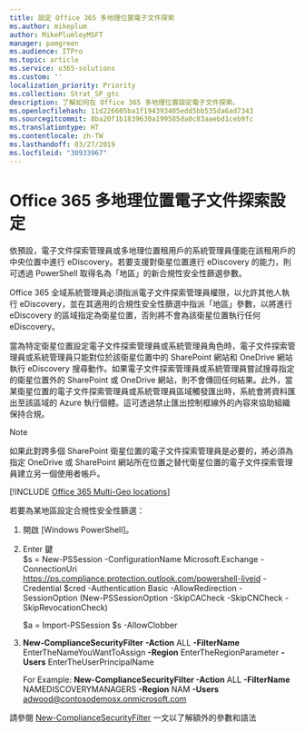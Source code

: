 ```yaml
---
title: 設定 Office 365 多地理位置電子文件探索
ms.author: mikeplum
author: MikePlumleyMSFT
manager: pamgreen
ms.audience: ITPro
ms.topic: article
ms.service: o365-solutions
ms.custom: ''
localization_priority: Priority
ms.collection: Strat_SP_gtc
description: 了解如何在 Office 365 多地理位置設定電子文件探索。
ms.openlocfilehash: 11d226605ba1f194393405edd5bb535da6ad7343
ms.sourcegitcommit: 8ba20f1b1839630a199585da0c83aaebd1ceb9fc
ms.translationtype: HT
ms.contentlocale: zh-TW
ms.lasthandoff: 03/27/2019
ms.locfileid: "30933967"
---
```

# <a name="office-365-multi-geo-ediscovery-configuration"></a>Office 365 多地理位置電子文件探索設定


依預設，電子文件探索管理員或多地理位置租用戶的系統管理員僅能在該租用戶的中央位置中進行 eDiscovery。若要支援對衛星位置進行 eDiscovery 的能力，則可透過 PowerShell 取得名為「地區」的新合規性安全性篩選參數。

Office 365 全域系統管理員必須指派電子文件探索管理員權限，以允許其他人執行 eDiscovery，並在其適用的合規性安全性篩選中指派「地區」參數，以將進行 eDiscovery 的區域指定為衛星位置，否則將不會為該衛星位置執行任何 eDiscovery。

當為特定衛星位置設定電子文件探索管理員或系統管理員角色時，電子文件探索管理員或系統管理員只能對位於該衛星位置中的 SharePoint 網站和 OneDrive 網站執行 eDiscovery 搜尋動作。如果電子文件探索管理員或系統管理員嘗試搜尋指定的衛星位置外的 SharePoint 或 OneDrive 網站，則不會傳回任何結果。此外，當某衛星位置的電子文件探索管理員或系統管理員區域觸發匯出時，系統會將資料匯出至該區域的 Azure 執行個體。這可透過禁止匯出控制框線外的內容來協助組織保持合規。

> [!NOTE]
> 如果此對跨多個 SharePoint 衛星位置的電子文件探索管理員是必要的，將必須為指定 OneDrive 或 SharePoint 網站所在位置之替代衛星位置的電子文件探索管理員建立另一個使用者帳戶。

[!INCLUDE [Office 365 Multi-Geo locations](includes/office-365-multi-geo-locations.md)]

若要為某地區設定合規性安全性篩選：

1.  開啟 [Windows PowerShell]。

2.  Enter 鍵  
    $s = New-PSSession -ConfigurationName Microsoft.Exchange -ConnectionUri <https://ps.compliance.protection.outlook.com/powershell-liveid> -Credential $cred -Authentication Basic -AllowRedirection -SessionOption (New-PSSessionOption -SkipCACheck -SkipCNCheck -SkipRevocationCheck)

    $a = Import-PSSession $s -AllowClobber  

3.  **New-ComplianceSecurityFilter** **-Action** ALL **-FilterName** EnterTheNameYouWantToAssign **-Region** EnterTheRegionParameter **-Users** EnterTheUserPrincipalName

    For Example: **New-ComplianceSecurityFilter -Action** ALL **-FilterName** NAMEDISCOVERYMANAGERS **-Region** NAM **-Users** adwood@contosodemosx.onmicrosoft.com

請參閱 [New-ComplianceSecurityFilter](https://technet.microsoft.com/library/mt210915(v=exchg.160).aspx) 一文以了解額外的參數和語法
